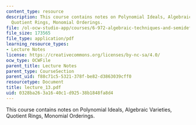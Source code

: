 ```yaml
---
content_type: resource
description: This course contains notes on Polynomial Ideals, Algebraic Varieties,
  Quotient Rings, Monomial Orderings.
file: /ol-ocw-studio-app/courses/6-972-algebraic-techniques-and-semidefinite-optimization-spring-2006/0328ba263a1640c1d92538b1848fa8d4_lecture_13.pdf
file_size: 173565
file_type: application/pdf
learning_resource_types:
- Lecture Notes
license: https://creativecommons.org/licenses/by-nc-sa/4.0/
ocw_type: OCWFile
parent_title: Lecture Notes
parent_type: CourseSection
parent_uid: f88c71c5-5321-378f-be82-d3863039cff0
resourcetype: Document
title: lecture_13.pdf
uid: 0328ba26-3a16-40c1-d925-38b1848fa8d4
---
```

This course contains notes on Polynomial Ideals, Algebraic Varieties, Quotient Rings, Monomial Orderings.